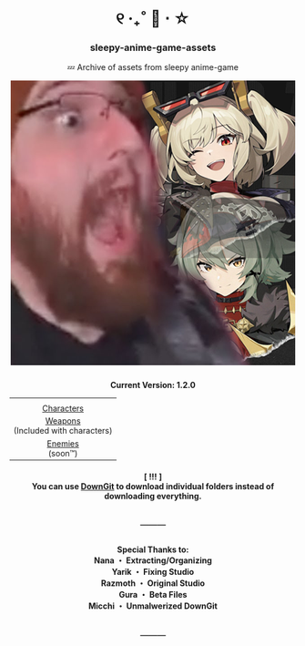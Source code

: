 <div align="center">

<!--  "Header" -->

<h1> ୧ ‧₊˚ 🧧 ⋅ ☆ </h1>

<h3> sleepy-anime-game-assets </h3>
<p> 💤  Archive of assets from sleepy anime-game </p>

<img height="500" src="https://github.com/jade-chamber/neatly-stacked-scrolls/blob/main/sleepy-anime-game-assets/1.2.0/png/readmeme.png?raw=true" alt="Readmeme"/>

</div>

<!-- "Main Content" -->

###

<div align="center">

<p align="center"><b>Current Version: 1.2.0</b></p>
<div align="center">
    <table align="center">
        <tr>
            <th> 
        </tr>
        <tr>
            <td align="center"> <a href="/Characters/">Characters</a> </td>
        </tr>
        <tr>
            <td align="center"> <a href="/Characters/s">Weapons</a></br>(Included with characters) </td>
        </tr>
        <tr>
            <td align="center"> <a href="">Enemies</a></br>(soon™) </td>
        </tr>
    </table>
</div>

<h4> <b>[ !!! ]</b> <br> You can use <a href="https://micchi-108.github.io/DownGit-Micchi/">DownGit</a> to download individual folders instead of downloading everything.</h4>

</div>

<h2 align="center"> ─── </h2>

###

<div align="center">

<!-- "Footer" -->

<h4>Special Thanks to:<br>
    Nana ・ Extracting/Organizing <br>
    Yarik ・ Fixing Studio <br>
    Razmoth ・ Original Studio <br>
    Gura ・ Beta Files <br>
    Micchi ・ Unmalwerized DownGit
</h4>

<h2>───</h2>

</div>
